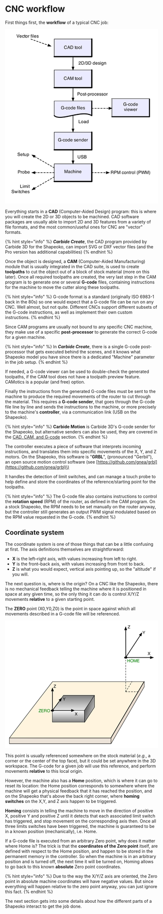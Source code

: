 # CNC workflow

First things first, the **workflow** of a typical CNC job: 

![](.gitbook/assets/shapeoko/page_5_800.png)

Everything starts in a **CAD** \(Computer-Aided Design\) program: this is where you will create the 2D or 3D objects to be machined. CAD software packages are usually able to import 2D and 3D features from a variety of file formats, and the most common/useful ones for CNC are "vector" formats. 

{% hint style="info" %}
 _**Carbide Create**_, the CAD program provided by Carbide 3D for the Shapeoko, can import SVG or DXF vector files \(and the Pro version has additional capabilities\)
{% endhint %}

Once the object is designed, a **CAM** \(Computer-Aided Manufacturing\) module that is usually integrated in the CAD suite, is used to create **toolpaths** to cut the object out of a block of stock material \(more on this later\). Once all required toolpaths are created, the very last step in the CAM program is to generate one or several **G-code** files, containing instructions for the machine to move the cutter along these toolpaths.

{% hint style="info" %}
G-code format is a standard \(originally ISO 6983-1 back in the 80s\) so one would expect that a G-code file can be run on any CNC. Well almost, but not quite. Different CNCs support different subsets of the G-code instructions, as well as implement their own custom instructions.
{% endhint %}

Since CAM programs are usually not bound to any specific CNC machine, they make use of a specific **post-processor** to generate the correct G-code for a given machine.

{% hint style="info" %}
In _**Carbide Create**_, there is a single G-code post-processor that gets executed behind the scenes, and it knows what Shapeoko model you have since there is a dedicated "Machine" parameter in the job setup.
{% endhint %}

If needed, a G-code viewer can be used to double-check the generated toolpaths, if the CAM tool does not have a toolpath preview feature. CAMotics is a popular \(and free\) option.

Finally the instructions from the generated G-code files must be sent to the machine to produce the required movements of the router to cut through the material. This requires a **G-code sender**, that goes through the G-code file line by line and sends the instructions to the machine, or more precisely to the machine's **controller**, via a communication link \(USB on the Shapeoko\).

{% hint style="info" %}
 **Carbide Motion** is Carbide 3D's G-code sender for the Shapeoko, but alternative senders can also be used, they are covered in the [CAD, CAM, and G-code](shapeoko/cad-cam-tools.md#g-code-senders) section.
{% endhint %}

The controller executes a piece of software that interprets incoming instructions, and translates them into specific movements of the X, Y, and Z motors. On the Shapeoko, this software is "**GRBL**", \(pronounced "Gerbil"\), an open source motion control software \(see [https://github.com/gnea/grbl](https://github.com/gnea/grbl)\)

It handles the detection of limit switches, and can manage a touch probe to help define and store the coordinates of the reference/starting point for the toolpaths.

{% hint style="info" %}
The G-code file also contains instructions to control the **rotation speed** \(RPM\) of the router, as defined in the CAM program. On a stock Shapeoko, the RPM needs to be set manually on the router anyway, but the controller still generates an output PWM signal modulated based on the RPM value requested in the G-code.
{% endhint %}

## Coordinate system

The coordinate system is one of those things that can be a little confusing at first. The axis definitions themselves are straightforward:

* **X** is the left–right axis, with values increasing from left to right.
* **Y** is the front–back axis, with values increasing from front to back.
* **Z** is what you would expect, vertical axis pointing up, so the "altitude" if you will.

The next question is, where is the origin? On a CNC like the Shapeoko, there is no mechanical feedback telling the machine where it is positioned in space at any given time, so the only thing it can do is control X/Y/Z movements **relative** to a given starting point.

The **ZERO** point \(X0,Y0,Z0\) is the point in space against which all movements described in a G-code file will be referenced.

![](.gitbook/assets/shapeoko/page_8_800_redo.png)

This point is usually referenced somewhere on the stock material \(_e.g._, a corner or the center of the top face\), but it could be set anywhere in the 3D workspace. The G-code for a given job will use this reference, and perform movements **relative** to this local origin.

However, the machine also has a **Home** position, which is where it can go to reset its location: the Home position corresponds to somewhere where the machine will get a physical feedback that it has reached the position, and on the Shapeoko that's above the back right corner, where **homing switches** on the X,Y, and Z axis happen to be triggered.

**Homing** consists in telling the machine to move in the direction of positive X, positive Y and positive Z until it detects that each associated limit switch has triggered, and stop movement on the corresponding axis then. Once all three limits switches have been triggered, the machine is guaranteed to be in a known position \(mechanically\), i.e. Home.

If a G-code file is executed from an arbitrary Zero point, why does it matter where Home is? The trick is that the **coordinates of the Zero point** itself, are defined with respect to the Home position, and happen to be stored in the permanent memory in the controller. So when the machine is in an arbitrary position and is turned off, the next time it will be turned on, Homing allows to go back to this known **absolute** Zero point coordinates.

{% hint style="info" %}
Due to the way the X/Y/Z axis are oriented, the Zero point in absolute machine coordinates will have negative values. But since everything will happen relative to the zero point anyway, you can just ignore this fact.
{% endhint %}

The next section gets into some details about how the different parts of a Shapeoko interact to get the job done. 

